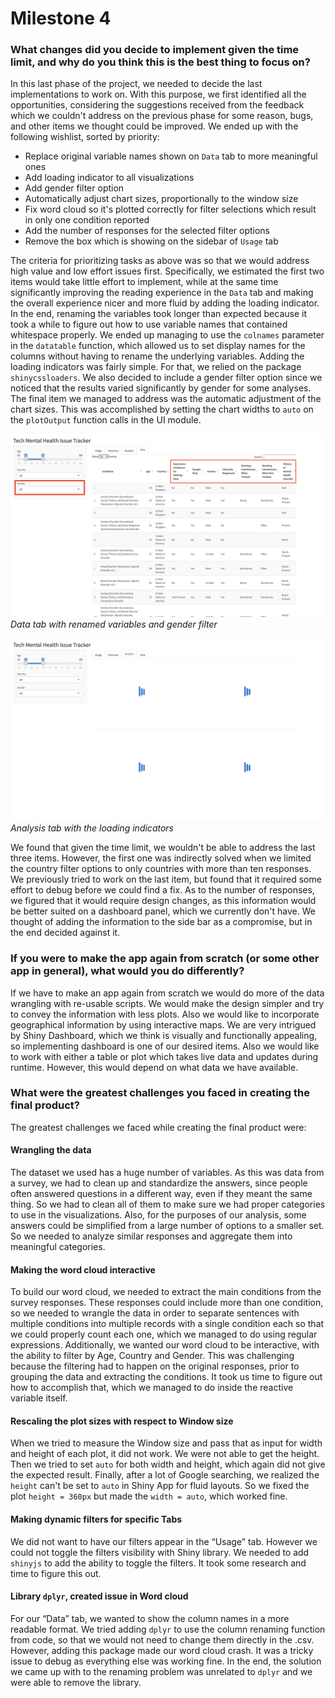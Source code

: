 # Milestone 4

### What changes did you decide to implement given the time limit, and why do you think this is the best thing to focus on?

In this last phase of the project, we needed to decide the last implementations to work on. With this purpose, we first identified all the opportunities, considering the suggestions received from the feedback which we couldn't address on the previous phase for some reason, bugs, and other items we thought could be improved. We ended up with the following wishlist, sorted by priority:
- Replace original variable names shown on `Data` tab to more meaningful ones
- Add loading indicator to all visualizations
- Add gender filter option
- Automatically adjust chart sizes, proportionally to the window size
- Fix word cloud so it's plotted correctly for filter selections which result in only one condition reported
- Add the number of responses for the selected filter options
- Remove the box which is showing on the sidebar of `Usage` tab

The criteria for prioritizing tasks as above was so that we would address high value and low effort issues first. Specifically, we estimated the first two items would take little effort to implement, while at the same time significantly improving the reading experience in the `Data` tab and making the overall experience nicer and more fluid by adding the loading indicator. In the end, renaming the variables took longer than expected because it took a while to figure out how to use variable names that contained whitespace properly. We ended up managing to use the `colnames` parameter in the `datatable` function, which allowed us to set display names for the columns without having to rename the underlying variables. Adding the loading indicators was fairly simple. For that, we relied on the package `shinycssloaders`. We also decided to include a gender filter option since we noticed that the results varied significantly by gender for some analyses. The final item we managed to address was the automatic adjustment of the chart sizes. This was accomplished by setting the chart widths to `auto` on the `plotOutput` function calls in the UI module.

![](img/data_table.png)
*Data tab with renamed variables and gender filter*

![](img/loading_indicators.png)
*Analysis tab with the loading indicators*

We found that given the time limit, we wouldn't be able to address the last three items. However, the first one was indirectly solved when we limited the country filter options to only countries with more than ten responses. We previously tried to work on the last item, but found that it required some effort to debug before we could find a fix. As to the number of responses, we figured that it would require design changes, as this information would be better suited on a dashboard panel, which we currently don't have. We thought of adding the information to the side bar as a compromise, but in the end decided against it.

### If you were to make the app again from scratch (or some other app in general), what would you do differently?

If we have to make an app again from scratch we would do more of the data wrangling with re-usable scripts. We would make the design simpler and try to convey the information with less plots. Also we would like to incorporate geographical information by using interactive maps. We are very intrigued by Shiny Dashboard, which we think is visually and functionally appealing, so implementing dashboard is one of our desired items. Also we would like to work with either a table or plot which takes live data and updates during runtime. However, this would depend on what data we have available.  

### What were the greatest challenges you faced in creating the final product?

The greatest challenges we faced while creating the final product were:

#### Wrangling the data
The dataset we used has a huge number of variables. As this was data from a survey, we had to clean up and standardize the answers, since people often answered questions in a different way, even if they meant the same thing. So we had to clean all of them to make sure we had proper categories to use in the visualizations. Also, for the purposes of our analysis, some answers could be simplified from a large number of options to a smaller set. So we needed to analyze similar responses and aggregate them into meaningful categories.

#### Making the word cloud interactive  
To build our word cloud, we needed to extract the main conditions from the survey responses. These responses could include more than one condition, so we needed to wrangle the data in order to separate sentences with multiple conditions into multiple records with a single condition each so that we could properly count each one, which we managed to do using regular expressions. Additionally, we wanted our word cloud to be interactive, with the ability to filter by Age, Country and Gender. This was challenging because the filtering had to happen on the original responses, prior to grouping the data and extracting the conditions. It took us time to figure out how to accomplish that, which we managed to do inside the reactive variable itself.

#### Rescaling the plot sizes with respect to Window size
When we tried to measure the Window size and pass that as input for width and height of each plot, it did not work. We were not able to get the height. Then we tried to set `auto` for both width and height, which again did not give the expected result. Finally, after a lot of Google searching, we realized the `height` can't be set to `auto` in Shiny App for fluid layouts. So we fixed the plot `height = 360px` but made the `width = auto`, which worked fine.

#### Making dynamic filters for specific Tabs  
We did not want to have our filters appear in the “Usage” tab. However we could not toggle the filters visibility with Shiny library. We needed to add `shinyjs` to add the ability to toggle the filters. It took some research and time to figure this out.

#### Library `dplyr`, created issue in Word cloud  
For our “Data” tab, we wanted to show the column names in a more readable format. We tried adding `dplyr` to use the column renaming function from code, so that we would not need to change them directly in the .csv. However, adding this package made our word cloud crash. It was a tricky issue to debug as everything else was working fine. In the end, the solution we came up with to the renaming problem was unrelated to `dplyr` and we were able to remove the library.
